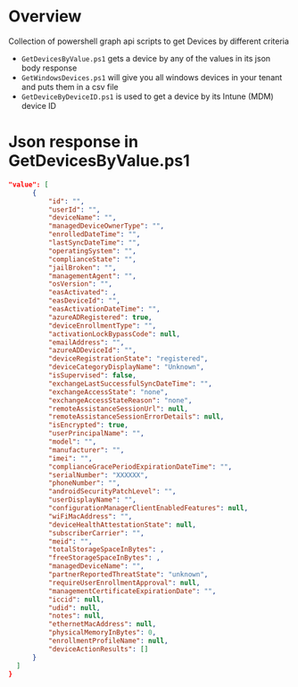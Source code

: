 # Overview
Collection of powershell graph api scripts to get Devices by different criteria

- `GetDevicesByValue.ps1` gets a device by any of the values in its json body response 
- `GetWindowsDevices.ps1` will give you all windows devices in your tenant and puts them in a csv file
- `GetDeviceByDeviceID.ps1` is used to get a device by its Intune (MDM) device ID 




# Json response in GetDevicesByValue.ps1
  ```json
"value": [
        {
            "id": "",
            "userId": "",
            "deviceName": "",
            "managedDeviceOwnerType": "",
            "enrolledDateTime": "",
            "lastSyncDateTime": "",
            "operatingSystem": "",
            "complianceState": "",
            "jailBroken": "",
            "managementAgent": "",
            "osVersion": "",
            "easActivated": ,
            "easDeviceId": "",
            "easActivationDateTime": "",
            "azureADRegistered": true,
            "deviceEnrollmentType": "",
            "activationLockBypassCode": null,
            "emailAddress": "",
            "azureADDeviceId": "",
            "deviceRegistrationState": "registered",
            "deviceCategoryDisplayName": "Unknown",
            "isSupervised": false,
            "exchangeLastSuccessfulSyncDateTime": "",
            "exchangeAccessState": "none",
            "exchangeAccessStateReason": "none",
            "remoteAssistanceSessionUrl": null,
            "remoteAssistanceSessionErrorDetails": null,
            "isEncrypted": true,
            "userPrincipalName": "",
            "model": "",
            "manufacturer": "",
            "imei": "",
            "complianceGracePeriodExpirationDateTime": "",
            "serialNumber": "XXXXXX",
            "phoneNumber": "",
            "androidSecurityPatchLevel": "",
            "userDisplayName": "",
            "configurationManagerClientEnabledFeatures": null,
            "wiFiMacAddress": "",
            "deviceHealthAttestationState": null,
            "subscriberCarrier": "",
            "meid": "",
            "totalStorageSpaceInBytes": ,
            "freeStorageSpaceInBytes": ,
            "managedDeviceName": "",
            "partnerReportedThreatState": "unknown",
            "requireUserEnrollmentApproval": null,
            "managementCertificateExpirationDate": "",
            "iccid": null,
            "udid": null,
            "notes": null,
            "ethernetMacAddress": null,
            "physicalMemoryInBytes": 0,
            "enrollmentProfileName": null,
            "deviceActionResults": []
        }
    ]
}
```
